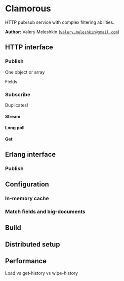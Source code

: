 Clamorous
=========

HTTP pub/sub service with complex filtering abilities.

__Author:__ Valery Meleshkin ([`valery.meleshkin@gmail.com`](mailto:valery.meleshkin@gmail.com))

HTTP interface
--------------

### Publish

One object or array

Fields 

### Subscribe

Duplicates!

#### Stream

#### Long poll

#### Get

Erlang interface
----------------

### Publish

Configuration
-------------

### In-memory cache

### Match fields and big-documents

Build
-----

Distributed setup
-----------------

Performance
-----------

Load vs get-history vs wipe-history
